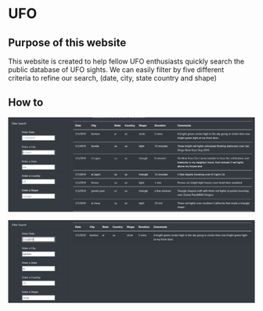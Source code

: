 # UFO

## Purpose of this website
   This website is created to help fellow UFO enthusiasts quickly search the public database of UFO sights. We can easily filter by five different  
   criteria to refine our search, (date, city, state country and shape)
   
## How to 

![](https://github.com/tomstowell99/UFO/blob/main/No%20filter.PNG)



![](https://github.com/tomstowell99/UFO/blob/main/filtered.PNG)



